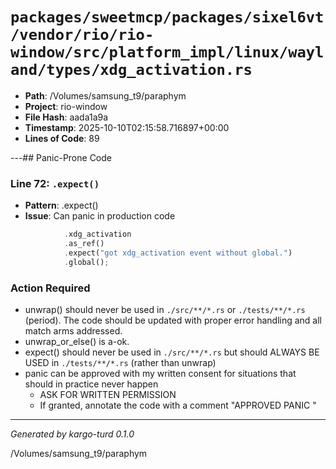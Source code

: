 # `packages/sweetmcp/packages/sixel6vt/vendor/rio/rio-window/src/platform_impl/linux/wayland/types/xdg_activation.rs`

- **Path**: /Volumes/samsung_t9/paraphym
- **Project**: rio-window
- **File Hash**: aada1a9a  
- **Timestamp**: 2025-10-10T02:15:58.716897+00:00  
- **Lines of Code**: 89

---## Panic-Prone Code


### Line 72: `.expect()`

- **Pattern**: .expect()
- **Issue**: Can panic in production code

```rust
            .xdg_activation
            .as_ref()
            .expect("got xdg_activation event without global.")
            .global();

```

### Action Required

- unwrap() should never be used in `./src/**/*.rs` or `./tests/**/*.rs` (period). The code should be updated with proper error handling and all match arms addressed.
- unwrap_or_else() is a-ok. 
- expect() should never be used in `./src/**/*.rs` but should ALWAYS BE USED in `./tests/**/*.rs` (rather than unwrap)
- panic can be approved with my written consent for situations that should in practice never happen  
  - ASK FOR WRITTEN PERMISSION
  - If granted, annotate the code with a comment "APPROVED PANIC "

---

*Generated by kargo-turd 0.1.0*

/Volumes/samsung_t9/paraphym